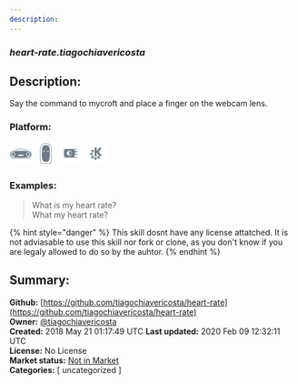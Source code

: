 ```yaml
---
description: 
---
```


### _heart-rate.tiagochiavericosta_  
## Description:  
Say the command to mycroft and place a finger on the webcam lens.  
  
  
### Platform:  
 ![Mark I](../.gitbook/assets/mark-1-icon.png)  ![Mark II](../.gitbook/assets/mark-2-icon.png)  ![Picroft](../.gitbook/assets/picroft-icon.png)  ![plasmoid](../.gitbook/assets/kde.png)   
### Examples:  
> What is my heart rate?  
> What my heart rate?  
  
{% hint style="danger" %}
This skill dosnt have any license attatched. It is not adviasable to use this skill nor fork or clone, as you don't know if you are legaly allowed to do so by the auhtor.
{% endhint %}
  
## Summary:  
**Github:** [https://github.com/tiagochiavericosta/heart-rate](https://github.com/tiagochiavericosta/heart-rate)  
**Owner:** [@tiagochiavericosta](https://github.com/tiagochiavericosta)  
**Created:** 2018 May 21 01:17:49 UTC  **Last updated:** 2020 Feb 09 12:32:11 UTC  
**License:** No License  
**Market status:** [Not in Market](https://market.mycroft.ai/skill/)  
**Categories:** [ uncategorized ]   
